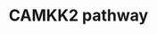 ---
annotations:
- id: DOID:162
  parent: disease of cellular proliferation
  type: Disease Ontology
  value: cancer
- id: PW:0001140
  parent: regulatory pathway
  type: Pathway Ontology
  value: calcium/calcium-mediated signaling pathway
authors:
- Keshav
- DeSl
- Rex D A B
- Egonw
- Khanspers
- Fehrhart
- Eweitz
citedin:
- link: PMC7990983
  title: A complete map of the Calcium/calmodulin-dependent protein kinase kinase
    2 (CAMKK2) signaling pathway (2020)
description: CaMKK2 is a 66Ã¢â‚¬â€œ68-kDa serine kinase, consists of unique N- and
  C-terminal domains and a central Ser/Thr-directed kinase domain that is followed
  by a regulatory domain composed of overlapping autoinhibitory and CaM-binding regions
  (PMID:9335539). CAMKK2 is activated once calmodulin (CALM1) binds with CAAMKK2.
  The most well-characterized substrates of CaMKK2 are CaMKI, CaMKIV and AMPKÃŽÂ±.
  CaMKK2 phosphorylates CaMKIV, CaMKI and AMPKÃŽÂ± on activation loop Thr residues
  (Thr-200, Thr-177 and Thr-172, respectively), which increases their kinase activities
  (PMID:9822657). CaMKK2 is present in many areas of the brain, including the olfactory
  bulb, hippocampus, dentate gyrus, amygdala, hypothalamus, and cerebellum (PMID:9822657,
  12654522). The creation of this pathway is described in [https://pubmed.ncbi.nlm.nih.gov/33136287/
  Najar et al].
last-edited: 2022-02-26
ndex: 0fa372aa-8b70-11eb-9e72-0ac135e8bacf
organisms:
- Homo sapiens
redirect_from:
- /index.php/Pathway:WP4874
- /instance/WP4874
- /instance/WP4874_r124683
revision: r124683
schema-jsonld:
- '@context': https://schema.org/
  '@id': https://wikipathways.github.io/pathways/WP4874.html
  '@type': Dataset
  creator:
    '@type': Organization
    name: WikiPathways
  description: CaMKK2 is a 66Ã¢â‚¬â€œ68-kDa serine kinase, consists of unique N- and
    C-terminal domains and a central Ser/Thr-directed kinase domain that is followed
    by a regulatory domain composed of overlapping autoinhibitory and CaM-binding
    regions (PMID:9335539). CAMKK2 is activated once calmodulin (CALM1) binds with
    CAAMKK2. The most well-characterized substrates of CaMKK2 are CaMKI, CaMKIV and
    AMPKÃŽÂ±. CaMKK2 phosphorylates CaMKIV, CaMKI and AMPKÃŽÂ± on activation loop
    Thr residues (Thr-200, Thr-177 and Thr-172, respectively), which increases their
    kinase activities (PMID:9822657). CaMKK2 is present in many areas of the brain,
    including the olfactory bulb, hippocampus, dentate gyrus, amygdala, hypothalamus,
    and cerebellum (PMID:9822657, 12654522). The creation of this pathway is described
    in [https://pubmed.ncbi.nlm.nih.gov/33136287/ Najar et al].
  keywords:
  - ACACA
  - AKT
  - ARHGEF7
  - Adropin
  - Apigenin
  - Betulinic acid
  - Bupivacaine
  - CALM1
  - CAMK1
  - CAMK4
  - CAMKK2
  - CHRM3
  - CREB1
  - Caulerpin
  - DRP1
  - EIF4EBP1
  - EP300
  - Eugenol
  - FIS1
  - FOXO3A
  - 'GDH1 '
  - GIT1
  - Glyceollin
  - HDCA4
  - HMOX1
  - Homocysteine sulfinic acid
  - ICAM1
  - IRS-1
  - Isorhamnetin
  - MAF
  - MAP1LC3A
  - MAPK1
  - 'MAPK14 '
  - MAPK3
  - MTOR
  - NFATC2
  - NOS1
  - 'NOS3 '
  - NRF2
  - Oxytocin
  - 'PAK1 '
  - PRKAA2
  - PRKCA
  - Protein
  - Quercetin
  - RAC1
  - RELA
  - RPTOR
  - Ramipril
  - 'SIRT1 '
  - SMC1
  - SQSTM1
  - STIM1
  - 'TBC1D4 '
  - TSC1
  - TSC2
  - VCAM1
  - WFS1
  license: CC0
  name: CAMKK2 pathway
seo: CreativeWork
title: CAMKK2 pathway
wpid: WP4874
---